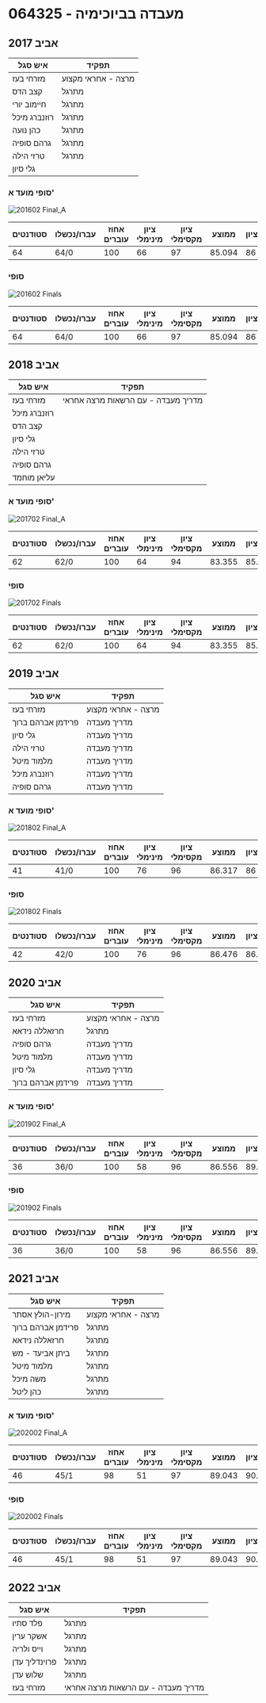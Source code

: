 # 064325 - מעבדה בביוכימיה

## אביב 2017

| איש סגל | תפקיד |
| ---- | ---- |
| מזרחי בעז | מרצה - אחראי מקצוע |
| קצב הדס | מתרגל |
| חיימוב יורי | מתרגל |
| רוזנברג מיכל | מתרגל |
| כהן נועה | מתרגל |
| גרהם סופיה | מתרגל |
| טרזי הילה | מתרגל |
| גלי סיון |  |

### סופי מועד א'

![201602 Final_A](201602/Final_A.png)

| סטודנטים | עברו/נכשלו | אחוז עוברים | ציון מינימלי | ציון מקסימלי | ממוצע | חציון |
| ---- | ---- | ---- | ---- | ---- | ---- | ---- |
| 64 | 64/0 | 100 | 66 | 97 | 85.094 | 86 |

### סופי

![201602 Finals](201602/Finals.png)

| סטודנטים | עברו/נכשלו | אחוז עוברים | ציון מינימלי | ציון מקסימלי | ממוצע | חציון |
| ---- | ---- | ---- | ---- | ---- | ---- | ---- |
| 64 | 64/0 | 100 | 66 | 97 | 85.094 | 86 |

## אביב 2018

| איש סגל | תפקיד |
| ---- | ---- |
| מזרחי בעז | מדריך מעבדה - עם הרשאות מרצה אחראי |
| רוזנברג מיכל |  |
| קצב הדס |  |
| גלי סיון |  |
| טרזי הילה |  |
| גרהם סופיה |  |
| עליאן מוחמד |  |

### סופי מועד א'

![201702 Final_A](201702/Final_A.png)

| סטודנטים | עברו/נכשלו | אחוז עוברים | ציון מינימלי | ציון מקסימלי | ממוצע | חציון |
| ---- | ---- | ---- | ---- | ---- | ---- | ---- |
| 62 | 62/0 | 100 | 64 | 94 | 83.355 | 85.5 |

### סופי

![201702 Finals](201702/Finals.png)

| סטודנטים | עברו/נכשלו | אחוז עוברים | ציון מינימלי | ציון מקסימלי | ממוצע | חציון |
| ---- | ---- | ---- | ---- | ---- | ---- | ---- |
| 62 | 62/0 | 100 | 64 | 94 | 83.355 | 85.5 |

## אביב 2019

| איש סגל | תפקיד |
| ---- | ---- |
| מזרחי בעז | מרצה - אחראי מקצוע |
| פרידמן אברהם ברוך | מדריך מעבדה |
| גלי סיון | מדריך מעבדה |
| טרזי הילה | מדריך מעבדה |
| מלמוד מיטל | מדריך מעבדה |
| רוזנברג מיכל | מדריך מעבדה |
| גרהם סופיה | מדריך מעבדה |

### סופי מועד א'

![201802 Final_A](201802/Final_A.png)

| סטודנטים | עברו/נכשלו | אחוז עוברים | ציון מינימלי | ציון מקסימלי | ממוצע | חציון |
| ---- | ---- | ---- | ---- | ---- | ---- | ---- |
| 41 | 41/0 | 100 | 76 | 96 | 86.317 | 86 |

### סופי

![201802 Finals](201802/Finals.png)

| סטודנטים | עברו/נכשלו | אחוז עוברים | ציון מינימלי | ציון מקסימלי | ממוצע | חציון |
| ---- | ---- | ---- | ---- | ---- | ---- | ---- |
| 42 | 42/0 | 100 | 76 | 96 | 86.476 | 86.5 |

## אביב 2020

| איש סגל | תפקיד |
| ---- | ---- |
| מזרחי בעז | מרצה - אחראי מקצוע |
| חרזאללה נידאא | מתרגל |
| גרהם סופיה | מדריך מעבדה |
| מלמוד מיטל | מדריך מעבדה |
| גלי סיון | מדריך מעבדה |
| פרידמן אברהם ברוך | מדריך מעבדה |

### סופי מועד א'

![201902 Final_A](201902/Final_A.png)

| סטודנטים | עברו/נכשלו | אחוז עוברים | ציון מינימלי | ציון מקסימלי | ממוצע | חציון |
| ---- | ---- | ---- | ---- | ---- | ---- | ---- |
| 36 | 36/0 | 100 | 58 | 96 | 86.556 | 89.5 |

### סופי

![201902 Finals](201902/Finals.png)

| סטודנטים | עברו/נכשלו | אחוז עוברים | ציון מינימלי | ציון מקסימלי | ממוצע | חציון |
| ---- | ---- | ---- | ---- | ---- | ---- | ---- |
| 36 | 36/0 | 100 | 58 | 96 | 86.556 | 89.5 |

## אביב 2021

| איש סגל | תפקיד |
| ---- | ---- |
| מירון-הולץ אסתר | מרצה - אחראי מקצוע |
| פרידמן אברהם ברוך | מתרגל |
| חרזאללה נידאא | מתרגל |
| ביתן אביעד - מש | מתרגל |
| מלמוד מיטל | מתרגל |
| משה מיכל | מתרגל |
| כהן ליטל | מתרגל |

### סופי מועד א'

![202002 Final_A](202002/Final_A.png)

| סטודנטים | עברו/נכשלו | אחוז עוברים | ציון מינימלי | ציון מקסימלי | ממוצע | חציון |
| ---- | ---- | ---- | ---- | ---- | ---- | ---- |
| 46 | 45/1 | 98 | 51 | 97 | 89.043 | 90.5 |

### סופי

![202002 Finals](202002/Finals.png)

| סטודנטים | עברו/נכשלו | אחוז עוברים | ציון מינימלי | ציון מקסימלי | ממוצע | חציון |
| ---- | ---- | ---- | ---- | ---- | ---- | ---- |
| 46 | 45/1 | 98 | 51 | 97 | 89.043 | 90.5 |

## אביב 2022

| איש סגל | תפקיד |
| ---- | ---- |
| פלד סתיו | מתרגל |
| אשקר ערין | מתרגל |
| וייס ולריה | מתרגל |
| פרוינדליך עדן | מתרגל |
| שלוש עדן | מתרגל |
| מזרחי בעז | מדריך מעבדה - עם הרשאות מרצה אחראי |

